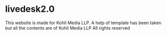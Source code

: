 # livedesk2.0

This website is made for Kohli Media LLP.
A help of template has been taken but all the contents are of Kohli Media LLP
All rights reserved
